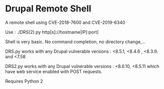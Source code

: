 
Drupal Remote Shell
===================

A remote shell using CVE-2018-7600 and CVE-2019-6340

Use : ./DRS(2).py http[s]://hostname|IP[:port]


Shell is very basic. No command completion, no directory change,...

DRS.py works with any Drupal vulnerable versions : <8.5.1, <8.4.6 , <8.3.9. and <7.58

DRS2.py works with any Drupal vulnerable versions : <8.6.10, <8.5.11 which have web service enabled with POST requests.


Requires Python 2
